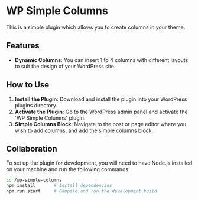 # WP Simple Columns

This is a simple plugin which allows you to create columns in your theme.

## Features

- **Dynamic Columns**: You can insert 1 to 4 columns with different layouts to suit the design of your WordPress site.

## How to Use

1. **Install the Plugin**: Download and install the plugin into your WordPress plugins directory.
2. **Activate the Plugin**: Go to the WordPress admin panel and activate the 'WP Simple Columns' plugin.
3. **Simple Columns Block**: Navigate to the post or page editor where you wish to add columns, and add the simple columns block.

## Collaboration

To set up the plugin for development, you will need to have Node.js installed on your machine and run the following commands:

```bash
cd /wp-simple-columns
npm install       # Install dependencies
npm run start     # Compile and run the development build
```
